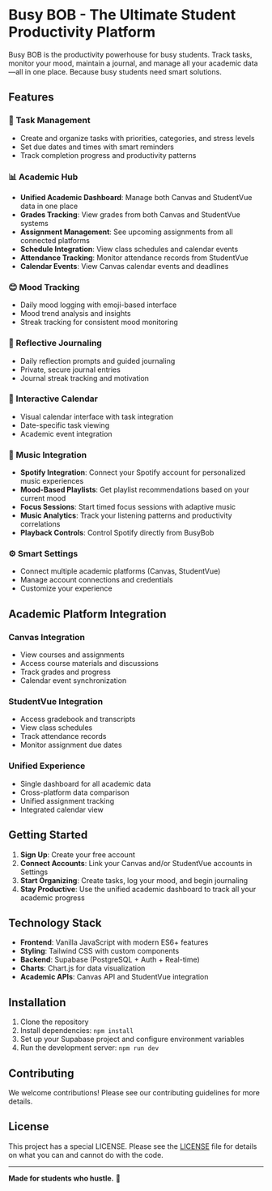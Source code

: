 # Busy BOB - The Ultimate Student Productivity Platform

Busy BOB is the productivity powerhouse for busy students. Track tasks, monitor your mood, maintain a journal, and manage all your academic data—all in one place. Because busy students need smart solutions.

## Features

### 🎯 Task Management
- Create and organize tasks with priorities, categories, and stress levels
- Set due dates and times with smart reminders
- Track completion progress and productivity patterns

### 📊 Academic Hub
- **Unified Academic Dashboard**: Manage both Canvas and StudentVue data in one place
- **Grades Tracking**: View grades from both Canvas and StudentVue systems
- **Assignment Management**: See upcoming assignments from all connected platforms
- **Schedule Integration**: View class schedules and calendar events
- **Attendance Tracking**: Monitor attendance records from StudentVue
- **Calendar Events**: View Canvas calendar events and deadlines

### 😊 Mood Tracking
- Daily mood logging with emoji-based interface
- Mood trend analysis and insights
- Streak tracking for consistent mood monitoring

### 📝 Reflective Journaling
- Daily reflection prompts and guided journaling
- Private, secure journal entries
- Journal streak tracking and motivation

### 📅 Interactive Calendar
- Visual calendar interface with task integration
- Date-specific task viewing
- Academic event integration

### 🎵 Music Integration
- **Spotify Integration**: Connect your Spotify account for personalized music experiences
- **Mood-Based Playlists**: Get playlist recommendations based on your current mood
- **Focus Sessions**: Start timed focus sessions with adaptive music
- **Music Analytics**: Track your listening patterns and productivity correlations
- **Playback Controls**: Control Spotify directly from BusyBob

### ⚙️ Smart Settings
- Connect multiple academic platforms (Canvas, StudentVue)
- Manage account connections and credentials
- Customize your experience

## Academic Platform Integration

### Canvas Integration
- View courses and assignments
- Access course materials and discussions
- Track grades and progress
- Calendar event synchronization

### StudentVue Integration
- Access gradebook and transcripts
- View class schedules
- Track attendance records
- Monitor assignment due dates

### Unified Experience
- Single dashboard for all academic data
- Cross-platform data comparison
- Unified assignment tracking
- Integrated calendar view

## Getting Started

1. **Sign Up**: Create your free account
2. **Connect Accounts**: Link your Canvas and/or StudentVue accounts in Settings
3. **Start Organizing**: Create tasks, log your mood, and begin journaling
4. **Stay Productive**: Use the unified academic dashboard to track all your academic progress

## Technology Stack

- **Frontend**: Vanilla JavaScript with modern ES6+ features
- **Styling**: Tailwind CSS with custom components
- **Backend**: Supabase (PostgreSQL + Auth + Real-time)
- **Charts**: Chart.js for data visualization
- **Academic APIs**: Canvas API and StudentVue integration

## Installation

1. Clone the repository
2. Install dependencies: `npm install`
3. Set up your Supabase project and configure environment variables
4. Run the development server: `npm run dev`

## Contributing

We welcome contributions! Please see our contributing guidelines for more details.

## License

This project has a special LICENSE. Please see the [LICENSE](LICENSE) file for details on what you can and cannot do with the code.

---

**Made for students who hustle.** 🚀